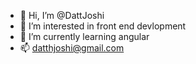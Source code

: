 - 👋 Hi, I’m @DattJoshi
- 👀 I’m interested in front end devlopment 
- 🌱 I’m currently learning angular 
-
  📫 datthjoshi@gmail.com

<!---
DattJoshi/DattJoshi is a ✨ special ✨ repository because its `README.md` (this file) appears on your GitHub profile.
You can click the Preview link to take a look at your changes.
--->
